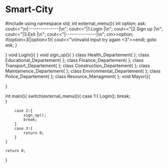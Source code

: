 # Smart-City

#include<iostream>
using namespace std;
int external_menu(){
	int option;
	ask:
	cout<<"\n|---------------|\n";
	cout<<"|1.Login        |\n";
	cout<<"|2.Sign up      |\n";
	cout<<"|3.Exit         |\n";
	cout<<"|---------------|\n";
	cin>>option;
	if(option>3||option<1){
		cout<<"\nInvalid input try again <3"<<endl;
		goto ask;
	}
	
	
}
void Login(){
}
void sign_up(){
}
class Health_Departement{
};
class Educational_Departement{
};
class Finance_Departement{
};
class Transport_Departement{
};
class Construction_Departement{
};
class Maintainence_Departement{
};
class Environmental_Departement{
};
class Police_Departement{
};
class Resource_Managment{
};
void Mayor(){
	
}


int main(){
	switch(external_menu()){
		case 1:{
			Login();
			break;	
		}
		
		case 2:{
			sign_up();
			break;
		}
		case 3:{
			return 0;
		}
	}
	
	return 0;
}
